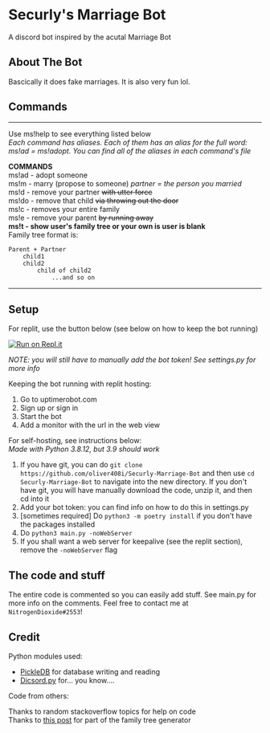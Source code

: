 # Securly's Marriage Bot
A discord bot inspired by the acutal Marriage Bot
## About The Bot
Bascically it does fake marriages. It is also very fun lol.

## Commands

----------   
Use ms!help to see everything listed below   
*Each command has aliases. Each of them has an alias for the full word: ms!ad = ms!adopt. You can find all of the aliases in each command's file*   
   
**COMMANDS**      
ms!ad <user> - adopt someone     
ms!m <user> - marry (propose to someone) *partner = the person you married*    
ms!d - remove your partner ~~with utter force~~     
ms!do <child> - remove that child ~~via throwing out the door~~      
ms!c - removes your entire family     
ms!e - remove your parent ~~by running away~~     
**ms!t <user>- show user's family tree or your own is user is blank**     
Family tree format is:      
```
Parent + Partner
    child1  
    child2   
        child of child2    
            ...and so on
```
----------

## Setup
For replit, use the button below (see below on how to keep the bot running)     
     
[![Run on Repl.it](https://repl.it/badge/github/oliver408i/Securly-Marriage-Bot)](https://repl.it/github/oliver408i/Securly-Marriage-Bot)
    
*NOTE: you will still have to manually add the bot token! See settings.py for more info*   

Keeping the bot running with replit hosting:
1. Go to uptimerobot.com
2. Sign up or sign in
3. Start the bot
4. Add a monitor with the url in the web view
    
For self-hosting, see instructions below:   
*Made with Python 3.8.12, but 3.9 should work*
1. If you have git, you can do `git clone https://github.com/oliver408i/Securly-Marriage-Bot` and then use `cd Securly-Marriage-Bot` to navigate into the new directory. If you don't have git, you will have manually download the code, unzip it, and then cd into it    
2. Add your bot token: you can find info on how to do this in settings.py
3. [sometimes required] Do `python3 -m poetry install` if you don't have the packages installed
4. Do `python3 main.py -noWebServer`
5. If you shall want a web server for keepalive (see the replit section), remove the `-noWebServer` flag
## The code and stuff
The entire code is commented so you can easily add stuff. See main.py for more info on the comments. Feel free to contact me at `NitrogenDioxide#2553`!

## Credit
Python modules used:   
- [PickleDB](https://patx.github.io/pickledb/) for database writing and reading
- [Dicsord.py](https://discordpy.readthedocs.io/en/latest/) for... you know....

Code from others:  
    
Thanks to random stackoverflow topics for help on code       
Thanks to [this post](https://stackoverflow.com/questions/13671119/how-to-create-family-tree) for part of the family tree generator